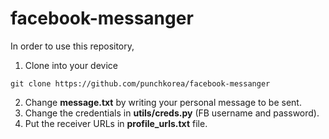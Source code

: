 # facebook-messanger

In order to use this repository, 
1. Clone into your device
```
git clone https://github.com/punchkorea/facebook-messanger
```

2. Change **message.txt** by writing your personal message to be sent.
3. Change the credentials in **utils/creds.py** (FB username and password).
4. Put the receiver URLs in **profile_urls.txt** file.
